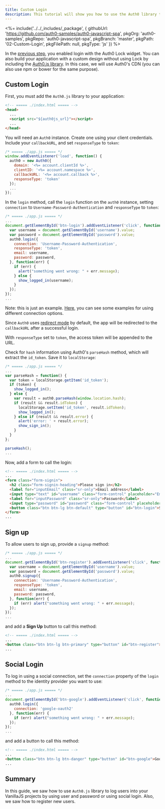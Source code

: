 ```yaml
---
title: Custom Login
description: This tutorial will show you how to use the Auth0 library to add custom authentication and authorization to your web app.
---
```


<%= include('../../_includes/_package', {
  githubUrl: 'https://github.com/auth0-samples/auth0-javascript-spa',
  pkgOrg: 'auth0-samples',
  pkgRepo: 'auth0-javascript-spa',
  pkgBranch: 'master',
  pkgPath: '02-Custom-Login',
  pkgFilePath: null,
  pkgType: 'js'
}) %>

In the [previous step](/quickstart/spa/vanillajs/01-login), you enabled login with the Auth0 Lock widget. You can also build your application with a custom design without using Lock by including the [Auth0.js library](/libraries/auth0js). In this case, we will use Auth0's CDN (you can also use npm or bower for the same purpose).

## Custom Login

First, you must add the `Auth0.js` library to your application:

```html
<!-- ===== ./index.html ===== -->
<head>
  ...
  <script src="${auth0js_url}"></script>
  ...
</head>
```

You will need an `Auth0` instance. Create one using your client credentials. Include your `callbackURL`, and set `responseType` to `token`:

```javascript
/* ===== ./app.js ===== */
window.addEventListener('load', function() {
  auth0 = new Auth0({
    domain: '<%= account.clientId %>',
    clientID: '<%= account.namespace %>',
    callbackURL: '<%= account.callback %>',
    responseType: 'token'
  });
  ...
});
```

In the `login` method, call the `login` function on the `auth0` instance, setting `connection` to `Username-Password-Authentication` and `responseType` to `token`:

```javascript
/* ===== ./app.js ===== */
...
document.getElementById('btn-login').addEventListener('click', function() {
  var username = document.getElementById('username').value;
  var password = document.getElementById('password').value;
  auth0.login({
    connection: 'Username-Password-Authentication',
    responseType: 'token',
    email: username,
    password: password,
  }, function(err) {
    if (err) {
      alert("something went wrong: " + err.message);
    } else {
      show_logged_in(username);
    }
  });
});
...
```

Note: this is just an example. [Here](https://auth0.com/docs/libraries/auth0js#login), you can see some examples for using different connection options.

Since `Auth0` uses [redirect mode](https://github.com/auth0/auth0.js#redirect-mode) by default, the app will be redirected to the `callbackURL` after a successful login.

With `responseType` set to `token`, the access token will be appended to the URL.

Check for `hash` information using Auth0's `parseHash` method, which will extract the `id_token`. Save it to `localStorage`:

```javascript
/* ===== ./app.js ===== */
...
var parseHash = function() {
  var token = localStorage.getItem('id_token');
  if (token) {
    show_logged_in();
  } else {
    var result = auth0.parseHash(window.location.hash);
    if (result && result.idToken) {
      localStorage.setItem('id_token', result.idToken);
      show_logged_in();
    } else if (result && result.error) {
      alert('error: ' + result.error);
      show_sign_in();
    }
  }
};

parseHash();
...
```

Now, add a form to call the login:

```html
<!-- ===== ./index.html ===== -->
...
<form class="form-signin">
  <h2 class="form-signin-heading">Please sign in</h2>
  <label for="inputEmail" class="sr-only">Email address</label>
  <input type="text" id="username" class="form-control" placeholder="Email address" autofocus required>
  <label for="inputPassword" class="sr-only">Password</label>
  <input type="password" id="password" class="form-control" placeholder="Password" required>
  <button class="btn btn-lg btn-default" type="button" id="btn-login">Sign In</button>
</form>
...
```

## Sign up

To allow users to sign up, provide a `signup` method:

```javascript
/* ===== ./app.js ===== */
...
document.getElementById('btn-register').addEventListener('click', function() {
  var username = document.getElementById('username').value;
  var password = document.getElementById('password').value;
  auth0.signup({
    connection: 'Username-Password-Authentication',
    responseType: 'token',
    email: username,
    password: password,
  }, function(err) {
    if (err) alert("something went wrong: " + err.message);
  });
});
...
```

and add a **Sign Up** button to call this method:

```html
<!-- ===== ./index.html ===== -->
...
<button class="btn btn-lg btn-primary" type="button" id="btn-register">Sign Up</button>
...
```

## Social Login

To log in using a social connection, set the `connection` property of the `login` method to the identity provider you want to use:

```javascript
/* ===== ./app.js ===== */
...
document.getElementById('btn-google').addEventListener('click', function() {
  auth0.login({
    connection: 'google-oauth2'
  }, function(err) {
    if (err) alert("something went wrong: " + err.message);
  });
});
...
```

and add a button to call this method:

```html
<!-- ===== ./index.html ===== -->
...
<button class="btn btn-lg btn-danger" type="button" id="btn-google">Google</button>
...
```

## Summary

In this guide, we saw how to use `Auth0.js` library to log users into your VanillaJS projects by using user and password or using social login. Also, we saw how to register new users.
